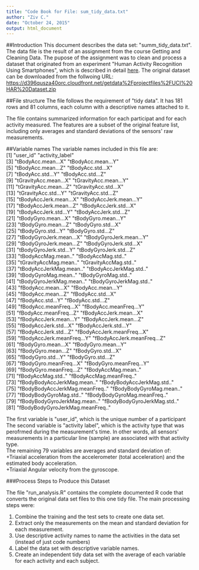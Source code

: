 ```yaml
---
title: "Code Book for File: sum_tidy_data.txt"
author: "Ziv C."
date: "October 24, 2015"
output: html_document
---
```


##Introduction
This document describes the data set: "summ_tidy_data.txt". The data file is the result of an assignment from the course Getting and Cleaning Data. The pupose of the assignment was to clean and process a dataset that originated from an experiment "Human Activity Recognition Using Smartphones", which is described in detail [here](http://archive.ics.uci.edu/ml/datasets/Human+Activity+Recognition+Using+Smartphones). The original dataset can be downloaded from the follwoing URL: https://d396qusza40orc.cloudfront.net/getdata%2Fprojectfiles%2FUCI%20HAR%20Dataset.zip


##File structure
The file follows the requirement of "tidy data".  It has 181 rows and 81 columns, each column with a descriptive names attached to it. 

The file contains summarized information for each participat and for each activity measured.  The features are a subset of the original feature list, including only averages and standard deviations of the sensors' raw measurements. 

##Variable names
The variable names included in this file are:     
[1] "user_id"                         "activity_label"                 
 [3] "tBodyAcc.mean...X"               "tBodyAcc.mean...Y"              
 [5] "tBodyAcc.mean...Z"               "tBodyAcc.std...X"               
 [7] "tBodyAcc.std...Y"                "tBodyAcc.std...Z"               
 [9] "tGravityAcc.mean...X"            "tGravityAcc.mean...Y"           
[11] "tGravityAcc.mean...Z"            "tGravityAcc.std...X"            
[13] "tGravityAcc.std...Y"             "tGravityAcc.std...Z"            
[15] "tBodyAccJerk.mean...X"           "tBodyAccJerk.mean...Y"          
[17] "tBodyAccJerk.mean...Z"           "tBodyAccJerk.std...X"           
[19] "tBodyAccJerk.std...Y"            "tBodyAccJerk.std...Z"           
[21] "tBodyGyro.mean...X"              "tBodyGyro.mean...Y"             
[23] "tBodyGyro.mean...Z"              "tBodyGyro.std...X"              
[25] "tBodyGyro.std...Y"               "tBodyGyro.std...Z"              
[27] "tBodyGyroJerk.mean...X"          "tBodyGyroJerk.mean...Y"         
[29] "tBodyGyroJerk.mean...Z"          "tBodyGyroJerk.std...X"          
[31] "tBodyGyroJerk.std...Y"           "tBodyGyroJerk.std...Z"          
[33] "tBodyAccMag.mean.."              "tBodyAccMag.std.."              
[35] "tGravityAccMag.mean.."           "tGravityAccMag.std.."           
[37] "tBodyAccJerkMag.mean.."          "tBodyAccJerkMag.std.."          
[39] "tBodyGyroMag.mean.."             "tBodyGyroMag.std.."             
[41] "tBodyGyroJerkMag.mean.."         "tBodyGyroJerkMag.std.."         
[43] "fBodyAcc.mean...X"               "fBodyAcc.mean...Y"              
[45] "fBodyAcc.mean...Z"               "fBodyAcc.std...X"               
[47] "fBodyAcc.std...Y"                "fBodyAcc.std...Z"               
[49] "fBodyAcc.meanFreq...X"           "fBodyAcc.meanFreq...Y"          
[51] "fBodyAcc.meanFreq...Z"           "fBodyAccJerk.mean...X"          
[53] "fBodyAccJerk.mean...Y"           "fBodyAccJerk.mean...Z"          
[55] "fBodyAccJerk.std...X"            "fBodyAccJerk.std...Y"           
[57] "fBodyAccJerk.std...Z"            "fBodyAccJerk.meanFreq...X"      
[59] "fBodyAccJerk.meanFreq...Y"       "fBodyAccJerk.meanFreq...Z"      
[61] "fBodyGyro.mean...X"              "fBodyGyro.mean...Y"             
[63] "fBodyGyro.mean...Z"              "fBodyGyro.std...X"              
[65] "fBodyGyro.std...Y"               "fBodyGyro.std...Z"              
[67] "fBodyGyro.meanFreq...X"          "fBodyGyro.meanFreq...Y"         
[69] "fBodyGyro.meanFreq...Z"          "fBodyAccMag.mean.."             
[71] "fBodyAccMag.std.."               "fBodyAccMag.meanFreq.."         
[73] "fBodyBodyAccJerkMag.mean.."      "fBodyBodyAccJerkMag.std.."      
[75] "fBodyBodyAccJerkMag.meanFreq.."  "fBodyBodyGyroMag.mean.."        
[77] "fBodyBodyGyroMag.std.."          "fBodyBodyGyroMag.meanFreq.."    
[79] "fBodyBodyGyroJerkMag.mean.."     "fBodyBodyGyroJerkMag.std.."     
[81] "fBodyBodyGyroJerkMag.meanFreq.."


The first variable is "user_id", which is the unique number of a participant
The second variable is "activity label", which is the activity type that was perofrmed during the measurement's time. In other words, all sensors' measurements in a particular line (sample) are associated with that activity type.      
The remaining 79 variables are averages and standard deviation of:    
+Triaxial acceleration from the accelerometer (total acceleration) and the estimated body acceleration.   
+Triaxial Angular velocity from the gyroscope. 

###Process Steps to Produce this Dataset

The file "run_analysis.R" contains the complete documented R code that converts the original data set files to this one tidy file. 
The main processing steps were: 

1. Combine the training and the test sets to create one data set.
2. Extract only the measurements on the mean and standard deviation for each measurement. 
3. Use descriptive activity names to name the activities in the data set (instead of just code numbers)
4. Label the data set with descriptive variable names. 
5. Create an independent tidy data set with the average of each variable for each activity and each subject.





